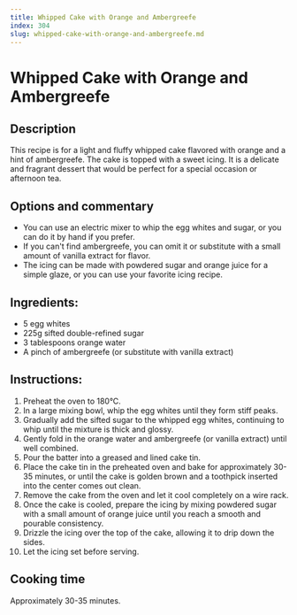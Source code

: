```yaml
---
title: Whipped Cake with Orange and Ambergreefe
index: 304
slug: whipped-cake-with-orange-and-ambergreefe.md
---
```


# Whipped Cake with Orange and Ambergreefe

## Description
This recipe is for a light and fluffy whipped cake flavored with orange and a hint of ambergreefe. The cake is topped with a sweet icing. It is a delicate and fragrant dessert that would be perfect for a special occasion or afternoon tea.

## Options and commentary
- You can use an electric mixer to whip the egg whites and sugar, or you can do it by hand if you prefer.
- If you can't find ambergreefe, you can omit it or substitute with a small amount of vanilla extract for flavor.
- The icing can be made with powdered sugar and orange juice for a simple glaze, or you can use your favorite icing recipe.

## Ingredients:
- 5 egg whites
- 225g sifted double-refined sugar
- 3 tablespoons orange water
- A pinch of ambergreefe (or substitute with vanilla extract)

## Instructions:
1. Preheat the oven to 180°C.
2. In a large mixing bowl, whip the egg whites until they form stiff peaks.
3. Gradually add the sifted sugar to the whipped egg whites, continuing to whip until the mixture is thick and glossy.
4. Gently fold in the orange water and ambergreefe (or vanilla extract) until well combined.
5. Pour the batter into a greased and lined cake tin.
6. Place the cake tin in the preheated oven and bake for approximately 30-35 minutes, or until the cake is golden brown and a toothpick inserted into the center comes out clean.
7. Remove the cake from the oven and let it cool completely on a wire rack.
8. Once the cake is cooled, prepare the icing by mixing powdered sugar with a small amount of orange juice until you reach a smooth and pourable consistency.
9. Drizzle the icing over the top of the cake, allowing it to drip down the sides.
10. Let the icing set before serving.

## Cooking time
Approximately 30-35 minutes.